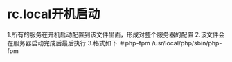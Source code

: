 # rc.local开机启动

1.所有的服务在开机启动配置到该文件里面，形成对整个服务器的配置
2.该文件会在服务器启动完成后最后执行 
3.格式如下
＃php-fpm 
/usr/local/php/sbin/php-fpm  